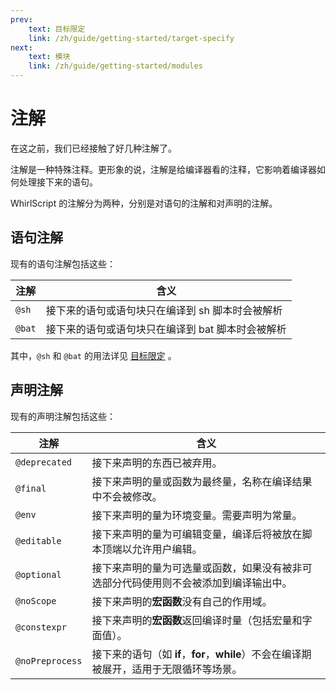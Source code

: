 ```yaml
---
prev:
    text: 目标限定
    link: /zh/guide/getting-started/target-specify
next:
    text: 模块
    link: /zh/guide/getting-started/modules
---
```


# 注解

在这之前，我们已经接触了好几种注解了。

注解是一种特殊注释。更形象的说，注解是给编译器看的注释，它影响着编译器如何处理接下来的语句。

WhirlScript 的注解分为两种，分别是对语句的注解和对声明的注解。

## 语句注解

现有的语句注解包括这些：

| 注解   | 含义                                              |
| ------ | ------------------------------------------------- |
| `@sh`  | 接下来的语句或语句块只在编译到 sh 脚本时会被解析  |
| `@bat` | 接下来的语句或语句块只在编译到 bat 脚本时会被解析 |

其中，`@sh` 和 `@bat` 的用法详见 [目标限定](/zh/guide/getting-started/target-specify) 。

## 声明注解

现有的声明注解包括这些：

| 注解            | 含义                                                                                    |
| --------------- | --------------------------------------------------------------------------------------- |
| `@deprecated`   | 接下来声明的东西已被弃用。                                                              |
| `@final`        | 接下来声明的量或函数为最终量，名称在编译结果中不会被修改。                              |
| `@env`          | 接下来声明的量为环境变量。需要声明为常量。                                              |
| `@editable`     | 接下来声明的量为可编辑变量，编译后将被放在脚本顶端以允许用户编辑。                      |
| `@optional`     | 接下来声明的量为可选量或函数，如果没有被非可选部分代码使用则不会被添加到编译输出中。    |
| `@noScope`      | 接下来声明的**宏函数**没有自己的作用域。                                                |
| `@constexpr`    | 接下来声明的**宏函数**返回编译时量（包括宏量和字面值）。                                |
| `@noPreprocess` | 接下来的语句（如 **if**，**for**，**while**）不会在编译期被展开，适用于无限循环等场景。 | 
